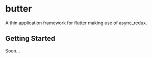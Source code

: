 # butter

A thin application framework for flutter making use of async_redux.

## Getting Started

Soon...